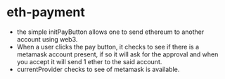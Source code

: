 # eth-payment
- the simple initPayButton allows one to send ethereum to another account using web3.
- When a user clicks the pay button, it checks to see if there is a metamask account present, if so it will ask for the approval and when you accept it will send 1 ether to the said account.
- currentProvider checks to see of metamask is available.
